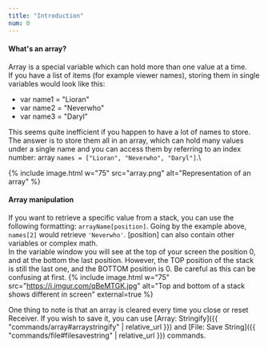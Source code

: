 ```yaml
---
title: "Introduction"
num: 0
---
```


#### What's an array?
Array is a special variable which can hold more than one value at a time.\
If you have a list of items (for example viewer names), storing them in single variables would look like this:
- var name1 = "Lioran"
- var name2 = "Neverwho"
- var name3 = "Daryl"

This seems quite inefficient if you happen to have a lot of names to store. The answer is to store them all in an array, which can hold many values under a single name and you can access them by referring to an index number: array `names = ["Lioran", "Neverwho", "Daryl"]`.\

{% include image.html w="75" src="array.png" alt="Representation of an array" %}

#### Array manipulation
If you want to retrieve a specific value from a stack, you can use the following formatting: `arrayName[position]`. Going by the example above, `names[2]` would retrieve `'Neverwho'`. [position] can also contain other variables or complex math.\
In the variable window you will see at the top of your screen the position 0, and at the bottom the last position. However, the TOP position of the stack is still the last one, and the BOTTOM position is 0. Be careful as this can be confusing at first.
{% include image.html w="75" src="https://i.imgur.com/qBeMTGK.jpg" alt="Top and bottom of a stack shows different in screen" external=true %}

One thing to note is that an array is cleared every time you close or reset Receiver. If you wish to save it, you can use [Array: Stringify]({{ "commands/array#arraystringify" | relative_url }}) and [File: Save String]({{ "commands/file#filesavestring" | relative_url }}) commands.











